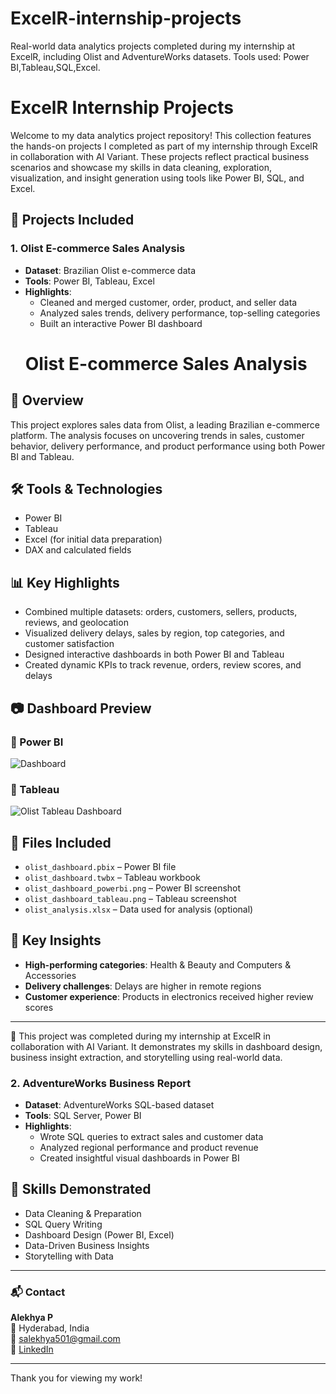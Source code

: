 # ExcelR-internship-projects
Real-world data analytics projects completed during my internship at ExcelR, including Olist and AdventureWorks datasets. Tools used: Power BI,Tableau,SQL,Excel.
# ExcelR Internship Projects

Welcome to my data analytics project repository! This collection features the hands-on projects I completed as part of my internship through ExcelR in collaboration with AI Variant. These projects reflect practical business scenarios and showcase my skills in data cleaning, exploration, visualization, and insight generation using tools like Power BI, SQL, and Excel.

## 📁 Projects Included

### 1. Olist E-commerce Sales Analysis
- **Dataset**: Brazilian Olist e-commerce data
- **Tools**: Power BI, Tableau, Excel
- **Highlights**:
  - Cleaned and merged customer, order, product, and seller data
  - Analyzed sales trends, delivery performance, top-selling categories
  - Built an interactive Power BI dashboard
  # Olist E-commerce Sales Analysis

## 📌 Overview
This project explores sales data from Olist, a leading Brazilian e-commerce platform. The analysis focuses on uncovering trends in sales, customer behavior, delivery performance, and product performance using both Power BI and Tableau.

## 🛠️ Tools & Technologies
- Power BI
- Tableau
- Excel (for initial data preparation)
- DAX and calculated fields

## 📊 Key Highlights
- Combined multiple datasets: orders, customers, sellers, products, reviews, and geolocation
- Visualized delivery delays, sales by region, top categories, and customer satisfaction
- Designed interactive dashboards in both Power BI and Tableau
- Created dynamic KPIs to track revenue, orders, review scores, and delays

## 📷 Dashboard Preview

### 🔹 Power BI
![Dashboard](./olist-sales-analysis/olist_dashboard_powerbi.png)


### 🔹 Tableau
![Olist Tableau Dashboard](./olist_dashboard_tableau.png)

## 📁 Files Included
- `olist_dashboard.pbix` – Power BI file
- `olist_dashboard.twbx` – Tableau workbook
- `olist_dashboard_powerbi.png` – Power BI screenshot
- `olist_dashboard_tableau.png` – Tableau screenshot
- `olist_analysis.xlsx` – Data used for analysis (optional)

## 🧠 Key Insights
- **High-performing categories**: Health & Beauty and Computers & Accessories
- **Delivery challenges**: Delays are higher in remote regions
- **Customer experience**: Products in electronics received higher review scores

---

🔗 This project was completed during my internship at ExcelR in collaboration with AI Variant. It demonstrates my skills in dashboard design, business insight extraction, and storytelling using real-world data.


### 2. AdventureWorks Business Report
- **Dataset**: AdventureWorks SQL-based dataset
- **Tools**: SQL Server, Power BI
- **Highlights**:
  - Wrote SQL queries to extract sales and customer data
  - Analyzed regional performance and product revenue
  - Created insightful visual dashboards in Power BI

## 📌 Skills Demonstrated
- Data Cleaning & Preparation
- SQL Query Writing
- Dashboard Design (Power BI, Excel)
- Data-Driven Business Insights
- Storytelling with Data

---

### 📬 Contact
**Alekhya P**  
📍 Hyderabad, India  
📧 salekhya501@gmail.com  
🔗 [LinkedIn](www.linkedin.com/in/alekhya-pilli)

---

Thank you for viewing my work!
